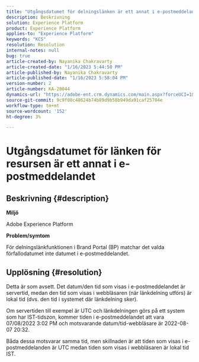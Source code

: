```yaml
---
title: "Utgångsdatumet för delningslänken är ett annat i e-postmeddelandet"
description: Beskrivning
solution: Experience Platform
product: Experience Platform
applies-to: "Experience Platform"
keywords: "KCS"
resolution: Resolution
internal-notes: null
bug: true
article-created-by: Nayanika Chakravarty
article-created-date: "1/16/2023 5:44:50 PM"
article-published-by: Nayanika Chakravarty
article-published-date: "1/16/2023 5:58:04 PM"
version-number: 2
article-number: KA-20044
dynamics-url: "https://adobe-ent.crm.dynamics.com/main.aspx?forceUCI=1&pagetype=entityrecord&etn=knowledgearticle&id=9e14b874-c595-ed11-aad1-6045bd006149"
source-git-commit: 9c9f08c48624b74b89d9b58b949da91caf25704e
workflow-type: tm+mt
source-wordcount: '152'
ht-degree: 3%

---
```


# Utgångsdatumet för länken för resursen är ett annat i e-postmeddelandet

## Beskrivning {#description}


<b>Miljö</b>

Adobe Experience Platform

<b>Problem/symtom</b>

För delningslänkfunktionen i Brand Portal (BP) matchar det valda förfallodatumet inte datumet i e-postmeddelandet.


## Upplösning {#resolution}


Detta är som avsett. Det datum/den tid som visas i e-postmeddelandet är servertid, medan den tid som visas i webbläsaren (när länkdelning utförs) är lokal tid (dvs. den tid i systemet där länkdelning sker).

Om servertiden till exempel är UTC och länkdelningen görs på ett system som har IST-tidszon, kommer tiden i e-postmeddelandet att vara 07/08/2022 3:02 PM och motsvarande datum/tid-webbläsare är 2022-08-07 20:32.

Båda dessa motsvarar samma tid, men skillnaden är att tiden som visas i e-postmeddelanden är UTC medan tiden som visas i webbläsaren är lokal tid IST.
